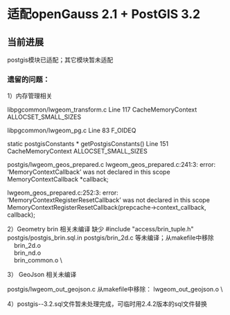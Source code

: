 # 适配openGauss 2.1 + PostGIS 3.2

## 当前进展
postgis模块已适配；其它模块暂未适配

### 遗留的问题：

1）内存管理相关

libpgcommon/lwgeom_transform.c
Line 117 
CacheMemoryContext
ALLOCSET_SMALL_SIZES


libpgcommon/lwgeom_pg.c
Line 83
F_OIDEQ

static postgisConstants *
getPostgisConstants()
Line 151
CacheMemoryContext
ALLOCSET_SMALL_SIZES

postgis/lwgeom_geos_prepared.c
lwgeom_geos_prepared.c:241:3: error: ‘MemoryContextCallback’ was not declared in this scope    MemoryContextCallback *callback;

lwgeom_geos_prepared.c:252:3: error: ‘MemoryContextRegisterResetCallback’ was not declared in this scope
   MemoryContextRegisterResetCallback(prepcache->context_callback, callback);

2）Geometry brin 相关未编译
缺少  #include "access/brin_tuple.h"
postgis/postgis_brin.sql.in
postgis/brin_2d.c 等未编译；从makefile中移除
    brin_2d.o \
    brin_nd.o \
    brin_common.o \

3） GeoJson 相关未编译

postgis/lwgeom_out_geojson.c
从makefile中移除：
lwgeom_out_geojson.o \

4）postgis--3.2.sql文件暂未处理完成，可临时用2.4.2版本的sql文件替换